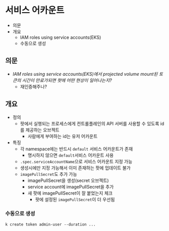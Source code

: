 # 서비스 어카운트

- 의문
- 개요
  - IAM roles using service accounts(EKS)
  - 수동으로 생성

## 의문

- *IAM roles using service accounts(EKS)에서 projected volume mount된 토큰의 시간이 만료가되면 팟에 어떤 현상이 일어나는지?*
  - 재인증해주나?

## 개요

- 정의
  - 팟에서 실행되는 프로세스에게 컨트롤플레인의 API 서버를 사용할 수 있도록 id를 제공하는 오브젝트
    - 사람에게 부여하는 id는 유저 어카운트
- 특징
  - 각 namespace에는 반드시 `default` 서비스 어카운트가 존재
    - 명시하지 않으면 `default`서비스 어카운트 사용
  - `.spec.serviceAccountName`으로 서비스 어카운트 지정 가능
  - 생성시에만 지정 가능해서 이미 존재하는 팟에 업데이트 불가
  - `imagePullSecret`도 추가 가능
    - imagePullSecret을 생성(secret 오브젝트)
    - service account에 imagePullSecret을 추가
    - 새 팟에 imagePullSecret이 잘 붙었는지 체크
      - 팟에 설정된 `imagePullSecret`이 더 우선됨

### 수동으로 생성

```
k create token admin-user --duration ...
```
